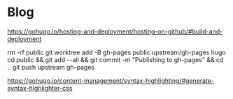 # Blog

https://gohugo.io/hosting-and-deployment/hosting-on-github/#build-and-deployment

rm -rf public
git worktree add -B gh-pages public upstream/gh-pages
hugo
cd public && git add --all && git commit -m "Publishing to gh-pages" && cd ..
git push upstream gh-pages


https://gohugo.io/content-management/syntax-highlighting/#generate-syntax-highlighter-css
